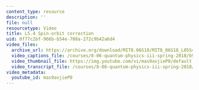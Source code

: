 ```yaml
---
content_type: resource
description: ''
file: null
resourcetype: Video
title: L5.4 Spin-orbit correction
uid: 0f77c2bf-966b-b54e-708a-272c9b42a6d4
video_files:
  archive_url: https://archive.org/download/MIT8.06S18/MIT8_06S18_L05S4_300k.mp4
  video_captions_file: /courses/8-06-quantum-physics-iii-spring-2018/b99b5666d6685f93a6a39845cbe0357e_mas9avjieP0.vtt
  video_thumbnail_file: https://img.youtube.com/vi/mas9avjieP0/default.jpg
  video_transcript_file: /courses/8-06-quantum-physics-iii-spring-2018/3fc9d900efc2dbf46f85051590b5973a_mas9avjieP0.pdf
video_metadata:
  youtube_id: mas9avjieP0
---
```

